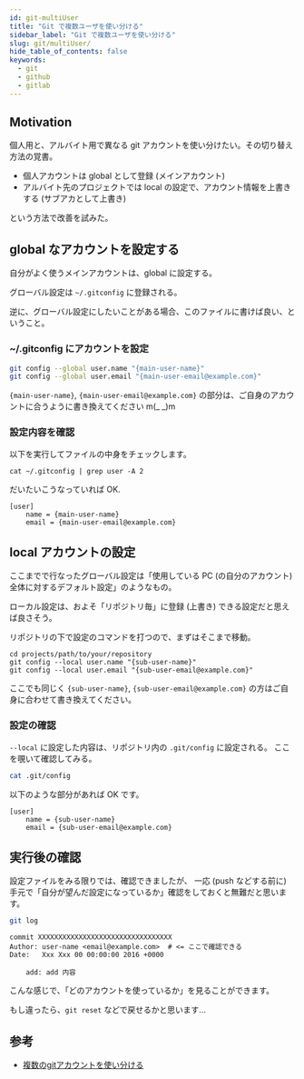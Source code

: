 ```yaml
---
id: git-multiUser
title: "Git で複数ユーザを使い分ける"
sidebar_label: "Git で複数ユーザを使い分ける"
slug: git/multiUser/
hide_table_of_contents: false
keywords:
  - git
  - github
  - gitlab
---
```


<!-- date: 2020-10-14T09:38:49+09:00 -->

## Motivation

個人用と、アルバイト用で異なる git アカウントを使い分けたい。その切り替え方法の覚書。

* 個人アカウントは global として登録 (メインアカウント)
* アルバイト先のプロジェクトでは local の設定で、アカウント情報を上書きする (サブアカとして上書き)

という方法で改善を試みた。

## global なアカウントを設定する

自分がよく使うメインアカウントは、global に設定する。

グローバル設定は `~/.gitconfig` に登録される。

逆に、グローバル設定にしたいことがある場合、このファイルに書けば良い、ということ。

### ~/.gitconfig にアカウントを設定

```sh
git config --global user.name "{main-user-name}"
git config --global user.email "{main-user-email@example.com}"
```

`{main-user-name}`, `{main-user-email@example.com}` の部分は、ご自身のアカウントに合うように書き換えてください m(_ _)m

### 設定内容を確認

以下を実行してファイルの中身をチェックします。

```
cat ~/.gitconfig | grep user -A 2
```

だいたいこうなっていれば OK.

<!-- ~/.gitconfig -->
```
[user]
	name = {main-user-name}
	email = {main-user-email@example.com}
```


## local アカウントの設定

ここまでで行なったグローバル設定は「使用している PC (の自分のアカウント) 全体に対するデフォルト設定」のようなもの。

ローカル設定は、およそ「リポジトリ毎」に登録 (上書き) できる設定だと思えば良さそう。

リポジトリの下で設定のコマンドを打つので、まずはそこまで移動。

```
cd projects/path/to/your/repository
git config --local user.name "{sub-user-name}"
git config --local user.email "{sub-user-email@example.com}"
```

ここでも同じく `{sub-user-name}`, `{sub-user-email@example.com}` の方はご自身に合わせて書き換えてください。


### 設定の確認

`--local` に設定した内容は、リポジトリ内の `.git/config` に設定される。
ここを覗いて確認してみる。

```sh
cat .git/config
```

以下のような部分があれば OK です。

```.git/config
[user]
	name = {sub-user-name}
	email = {sub-user-email@example.com}
```



## 実行後の確認

設定ファイルをみる限りでは、確認できましたが、
一応 (push などする前に) 手元で「自分が望んだ設定になっているか」確認をしておくと無難だと思います。

```sh
git log
```

```
commit XXXXXXXXXXXXXXXXXXXXXXXXXXXXXXXXX
Author: user-name <email@example.com>  # <= ここで確認できる
Date:   Xxx Xxx 00 00:00:00 2016 +0000

    add: add 内容
```

こんな感じで、「どのアカウントを使っているか」を見ることができます。

もし違ったら、`git reset` などで戻せるかと思います...


## 参考
* [複数のgitアカウントを使い分ける](https://qiita.com/0084ken/items/f4a8b0fbff135a987fea)
